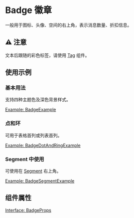 # Badge 徽章

一般用于图标、头像、空间的右上角，表示消息数量、折扣信息。

## ⚠️ 注意

文本后跟随的彩色标签，请使用 [Tag](/component/tag) 组件。

## 使用示例

<!-- <Half> -->

### 基本用法

支持四种主题色及深色背景样式。

[Example: BadgeExample](./_example/BadgeExample.jsx)

### 点和环

可用于表格首列或列表首列。

[Example: BadgeDotAndRingExample](./_example/BadgeDotAndRingExample.jsx)

### Segment 中使用

可使用在 [Segment](/component/segment) 右上角。

[Example: BadgeSegmentExample](./_example/BadgeSegmentExample.jsx)

<!-- </Half> -->

## 组件属性

[Interface: BadgeProps](./Badge.tsx)
